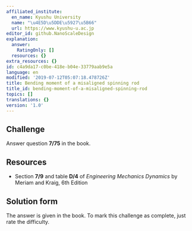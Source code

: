 ```yaml
---
affiliated_institute:
  en_name: Kyushu University
  name: "\u4E5D\u5DDE\u5927\u5B66"
  url: https://www.kyushu-u.ac.jp
editor_id: github.NanoScaleDesign
explanation:
  answer:
    RatingOnly: []
  resources: {}
extra_resources: {}
id: c4a9da17-c0be-418e-b04e-33779aab9e5a
language: en
modified: '2019-07-12T05:07:18.478726Z'
title: Bending moment of a misaligned spinning rod
title_id: bending-moment-of-a-misaligned-spinning-rod
topics: []
translations: {}
version: '1.0'
---
```


## Challenge
Answer question **7/75** in the book.


## Resources
- Section **7/9** and table **D/4** of *Engineering Mechanics Dynamics* by Meriam and Kraig, 6th Edition


## Solution form
The answer is given in the book.
To mark this challenge as complete, just rate the difficulty.
